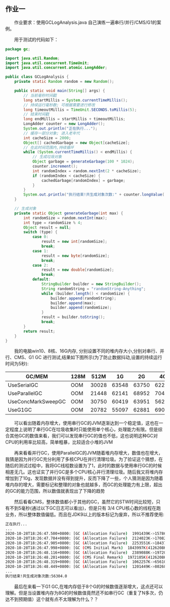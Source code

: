 
## 作业一
&ensp;&ensp;&ensp;&ensp;作业要求：使用GCLogAnalysis.java 自己演练一遍串行/并行/CMS/G1的案例。 

&ensp;&ensp;&ensp;&ensp;用于测试的代码如下：

```java
package gc;

import java.util.Random;
import java.util.concurrent.TimeUnit;
import java.util.concurrent.atomic.LongAdder;

public class GCLogAnalysis {
    private static Random random = new Random();

    public static void main(String[] args) {
        // 当前毫秒时间戳
        long startMillis = System.currentTimeMillis();
        // 持续运行毫秒数; 可根据需要进行修改
        long timeoutMillis = TimeUnit.SECONDS.toMillis(5);
        // 结束时间戳
        long endMillis = startMillis + timeoutMillis;
        LongAdder counter = new LongAdder();
        System.out.println("正在执行...");
        // 缓存一部分对象; 进入老年代
        int cacheSize = 2000;
        Object[] cachedGarbage = new Object[cacheSize];
        // 在此时间范围内,持续循环
        while (System.currentTimeMillis() < endMillis) {
            // 生成垃圾对象
            Object garbage = generateGarbage(100 * 1024);
            counter.increment();
            int randomIndex = random.nextInt(2 * cacheSize);
            if (randomIndex < cacheSize) {
                cachedGarbage[randomIndex] = garbage;
            }
        }
        System.out.println("执行结束!共生成对象次数:" + counter.longValue());
    }

    // 生成对象
    private static Object generateGarbage(int max) {
        int randomSize = random.nextInt(max);
        int type = randomSize % 4;
        Object result = null;
        switch (type) {
            case 0:
                result = new int[randomSize];
                break;
            case 1:
                result = new byte[randomSize];
                break;
            case 2:
                result = new double[randomSize];
                break;
            default:
                StringBuilder builder = new StringBuilder();
                String randomString = "randomString-Anything";
                while (builder.length() < randomSize) {
                    builder.append(randomString);
                    builder.append(max);
                    builder.append(randomSize);
                }
                result = builder.toString();
                break;
        }
        return result;
    }
}
```

&ensp;&ensp;&ensp;&ensp;我的电脑win10、8核、16G内存, 分别设置不同的堆内存大小,分别对串行、并行、CMS、G1 GC 进行测试,结果如下图所示(为了防止数据抖动,设置的持续运行时间为5秒):

| GC/MEM             | 128M | 512M    | 1G      | 2G      | 4G      | 8G      |
| ------------------ | ---- | ------- | ------- | ------- | ------- | ------- |
| UseSerialGC        | OOM  | 30028 | 63548 | 63750 | 62246 | 65193 |
| UseParallelGC      | OOM  | 21448 | 62141 | 68952 | 70403 | 75674 |
| UseConcMarkSweepGC | OOM  | 30750 | 60419 | 63951 | 56211 | 45316 |
| UseG1GC            | OOM  | 20782 | 55097 | 62881 | 69089 | 55596 |

&ensp;&ensp;&ensp;&ensp;可以看出随着内存增大，使用串行GC的JVM逐渐达到一个稳定值，这也在一定程度上说明了串行GC在垃圾收集时只能使用单个核心，处理能力有限。但是综合其他GC的数值来看，我们可以发现串行GC的值也不低，这也说明这种GC对CPU的利用率比较高，简单粗暴，比较适合小堆的JVM

&ensp;&ensp;&ensp;&ensp;再来看看并行GC，使用ParallelGC的JVM随着堆内存增大，数值也在增大，我猜是因为并行GC充分利用了多核CPU在并行清理垃圾。为了验证这个猜想，在随后的测试过程中，我将GC线程数设置为了1，此时的数据与使用串行GC的时候相差无几。这也证实了并行GC是多个CPU核心并行清理垃圾。随后我又将堆内存增加到了10g，发现数据并没有得到提升，反而下降了一些，个人猜测是因为随着堆内存的增大，需要标记和整理的对象也就越多，而GC的处理能力有上限，超出的GC的能力范围，所以数值就表现出了下降的趋势

&ensp;&ensp;&ensp;&ensp;然后看看CMS，整体数值都小于其他的GC，虽然它的STW时间比较短，只有不到5毫秒(通过以下GC日志可以看出)，但是只有 3/4 CPU核心数的线程在跑业务，所以整体数值偏低。而且在JDK9以上的版本标记为废弃，所以不推荐使用:
```sh
正在执行...
...
2020-10-28T18:26:47.500+0800: [GC (Allocation Failure)  1991439K->1578679K(4126208K), 0.0905165 secs]
2020-10-28T18:26:47.704+0800: [GC (Allocation Failure)  2124023K->1708207K(4126208K), 0.0891367 secs]
2020-10-28T18:26:47.905+0800: [GC (Allocation Failure)  2253551K->1843744K(4126208K), 0.0923112 secs]
2020-10-28T18:26:47.998+0800: [GC (CMS Initial Mark)  1843997K(4126208K), 0.0002948 secs]
2020-10-28T18:26:48.116+0800: [GC (Allocation Failure)  2389088K->1972025K(4126208K), 0.0838131 secs]
2020-10-28T18:26:48.201+0800: [GC (CMS Final Remark)  1972105K(4126208K), 0.0043889 secs]
2020-10-28T18:26:48.319+0800: [GC (Allocation Failure)  1062257K->656105K(4126208K), 0.0342827 secs]
2020-10-28T18:26:48.449+0800: [GC (Allocation Failure)  1201449K->802682K(4126208K), 0.0362377 secs]
...
执行结束!共生成对象次数:56304.0
```
&ensp;&ensp;&ensp;&ensp;最后在来看一下G1 GC,在堆内存低于8个G的时候数值逐渐增大，这点还可以理解。但是当设置堆内存为8G的时候数值竟然还不如串行GC（重复了N多次，仍达不到预期值）这个就有点不太理解为什么？？

